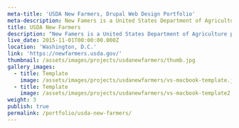 ```yaml
---
meta-title: 'USDA New Farmers, Drupal Web Design Portfolio'
meta-description: New Famers is a United States Department of Agriculture program that provides support and resources to encourage the  farming industry.
title: USDA New Farmers
description: "New Famers is a United States Department of Agriculture program that provides support and resources to encourage the  farming industry. \n\nVariant Studios was subcontracted to develop the Drupal website. The design was provided to us by the talented designer Sasha, at the USDA."
live_date: 2015-11-01T00:00:00.000Z
location: 'Washington, D.C.'
link: 'https://newfarmers.usda.gov/'
thumbnail: /assets/images/projects/usdanewfarmers/thumb.jpg
gallery_images:
  - title: Template
    image: /assets/images/projects/usdanewfarmers/vs-macbook-template.jpg
  - title: Template
    image: /assets/images/projects/usdanewfarmers/vs-macbook-template2.jpg
weight: 3
publish: true
permalink: /portfolio/usda-new-farmers/
---
```



